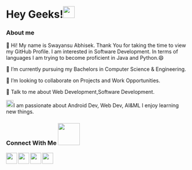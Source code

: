 # Hey Geeks!<img src="https://github.com/TheDudeThatCode/TheDudeThatCode/blob/master/Assets/Hi.gif" width="32px"> 
 
 ### About me
 :brain: Hi! My name is Swayansu Abhisek. Thank You for taking the time to view my GitHub Profile. I am interested in Software Development. In terms of languages I am trying to become proficient in Java and Python.😄

🌱 I’m currently pursuing my Bachelors in Computer Science & Engineering.

👯 I’m looking to collaborate on Projects and Work Opportunities.

💬 Talk to me about Web Development,Software Development.

 <img src="https://img.icons8.com/emoji/48/000000/technologyst.png" width="20"/>I am passionate about Android Dev, Web Dev, AI&ML I enjoy learning new things.
 ### Connect With Me <img src="https://github.com/TheDudeThatCode/TheDudeThatCode/blob/master/Assets/Handshake.gif" width="60px" />
 <a href="https://www.linkedin.com/in/swayansuabhisek/">
  <img align="left" width="30px" src="https://img.icons8.com/fluency/50/000000/linkedin.png"/>
</a>
<a href="https://www.instagram.com/_no_lag_/">
  <img align="left" width="30px" src="https://img.icons8.com/fluency/48/000000/instagram-new.png" />
</a>
<a href="https://twitter.com/swayansuabhisek">
  <img align="left" width="30px" src="https://img.icons8.com/fluency/48/000000/twitter.png"/>
</a>
<a href="mailto:swayansuabhisek123@gmail.com">
  <img align="left" width="30px" src="https://img.icons8.com/color/48/000000/gmail-new.png"/>
</a>


<br />

